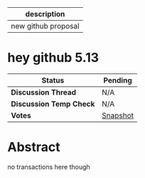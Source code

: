 | description         |
| ------------------- |
| new github proposal |

# hey  github 5.13

  
  | **Status**            | Pending                                                                                                                                      |
  | --------------------- | ------------------------------------------------------------------------------------------------------------------------------------------- |
  | **Discussion Thread** |  N/A                                                                                              |
  | **Discussion Temp Check** |  N/A                                                                                              |
  | **Votes**             | [Snapshot](https://snapshot.org/#/ens.eth/proposal/2)                                                                                                                                     |
  

# Abstract 
 no transactions here though